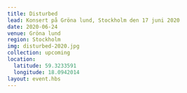 ```yaml
---
title: Disturbed
lead: Konsert på Gröna lund, Stockholm den 17 juni 2020
date: 2020-06-24
venue: Gröna lund
region: Stockholm
img: disturbed-2020.jpg
collection: upcoming
location:
  latitude: 59.3233591
  longitude: 18.0942014
layout: event.hbs
---
```

